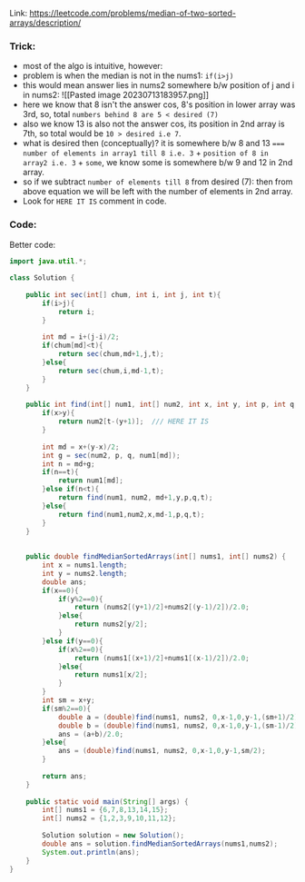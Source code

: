 Link: https://leetcode.com/problems/median-of-two-sorted-arrays/description/

### Trick:
- most of the algo is intuitive, however:
- problem is when the median is not in the nums1: `if(i>j)`
- this would mean answer lies in nums2 somewhere b/w position of j and i in nums2:
![[Pasted image 20230713183957.png]]
- here we know that 8 isn't the answer cos, 8's position in lower array was 3rd, so, total `numbers behind 8 are 5 < desired (7)`
- also we know 13 is also not the answer cos, its position in 2nd array is 7th, so total would be `10 > desired i.e 7`.
- what is desired then (conceptually)? it is somewhere b/w 8 and 13 ``===``  `number of elements in array1 till 8 i.e. 3`  + `position of 8 in array2 i.e. 3` + `some`, we know some is somewhere b/w 9 and 12 in 2nd array.
- so if we subtract `number of elements till 8` from desired (7): then from above equation we will be left with the number of elements in 2nd array. 
- Look for `HERE IT IS` comment in code.

### Code:
Better code:
```java
import java.util.*;  
  
class Solution {  
  
    public int sec(int[] chum, int i, int j, int t){  
        if(i>j){  
            return i;  
        }  
  
        int md = i+(j-i)/2;  
        if(chum[md]<t){  
            return sec(chum,md+1,j,t);  
        }else{  
            return sec(chum,i,md-1,t);  
        }  
    }  
  
    public int find(int[] num1, int[] num2, int x, int y, int p, int q, int t){  
        if(x>y){  
            return num2[t-(y+1)];  /// HERE IT IS
        }  
  
        int md = x+(y-x)/2;  
        int g = sec(num2, p, q, num1[md]);  
        int n = md+g;  
        if(n==t){  
            return num1[md];  
        }else if(n<t){  
            return find(num1, num2, md+1,y,p,q,t);  
        }else{  
            return find(num1,num2,x,md-1,p,q,t);  
        }  
    }  
  
  
    public double findMedianSortedArrays(int[] nums1, int[] nums2) {  
        int x = nums1.length;  
        int y = nums2.length;  
        double ans;  
        if(x==0){  
            if(y%2==0){  
                return (nums2[(y+1)/2]+nums2[(y-1)/2])/2.0;  
            }else{  
                return nums2[y/2];  
            }  
        }else if(y==0){  
            if(x%2==0){  
                return (nums1[(x+1)/2]+nums1[(x-1)/2])/2.0;  
            }else{  
                return nums1[x/2];  
            }  
        }  
        int sm = x+y;  
        if(sm%2==0){  
            double a = (double)find(nums1, nums2, 0,x-1,0,y-1,(sm+1)/2);  
            double b = (double)find(nums1, nums2, 0,x-1,0,y-1,(sm-1)/2);  
            ans = (a+b)/2.0;  
        }else{  
            ans = (double)find(nums1, nums2, 0,x-1,0,y-1,sm/2);  
        }  
  
        return ans;  
    }  
  
    public static void main(String[] args) {  
        int[] nums1 = {6,7,8,13,14,15};  
        int[] nums2 = {1,2,3,9,10,11,12};  
  
        Solution solution = new Solution();  
        double ans = solution.findMedianSortedArrays(nums1,nums2);  
        System.out.println(ans);  
    }  
}
```
